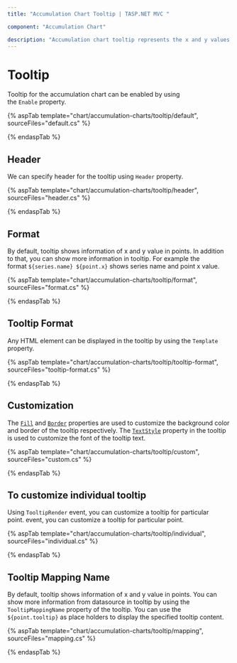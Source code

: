 ```yaml
---
title: "Accumulation Chart Tooltip | TASP.NET MVC "

component: "Accumulation Chart"

description: "Accumulation chart tooltip represents the x and y values of the current mouse pointer point."
---
```


# Tooltip

Tooltip for the accumulation chart can be enabled by using the `Enable` property.

{% aspTab template="chart/accumulation-charts/tooltip/default", sourceFiles="default.cs" %}

{% endaspTab %}

## Header

We can specify header for the tooltip using `Header` property.

{% aspTab template="chart/accumulation-charts/tooltip/header", sourceFiles="header.cs" %}

{% endaspTab %}

## Format

By default, tooltip shows information of x and y value in points. In addition to that, you can show more
information in tooltip. For example the format `${series.name} ${point.x}` shows series name and point x value.

{% aspTab template="chart/accumulation-charts/tooltip/format", sourceFiles="format.cs" %}

{% endaspTab %}

## Tooltip Format

Any HTML element can be displayed in the tooltip by using the `Template` property.

{% aspTab template="chart/accumulation-charts/tooltip/tooltip-format", sourceFiles="tooltip-format.cs" %}

{% endaspTab %}

## Customization

The [`Fill`](https://help.syncfusion.com/cr/aspnetcore-js2/Syncfusion.EJ2.Charts.AccumulationChartTooltipSettings.html#Syncfusion_EJ2_Charts_AccumulationChartTooltipSettings_Fill) and
[`Border`](https://help.syncfusion.com/cr/aspnetcore-js2/Syncfusion.EJ2.Charts.AccumulationChartTooltipSettings.html#Syncfusion_EJ2_Charts_AccumulationChartTooltipSettings_Border)
properties are used to customize the background color and border of the tooltip respectively.
The [`TextStyle`](https://help.syncfusion.com/cr/aspnetcore-js2/Syncfusion.EJ2.Charts.AccumulationChartTooltipSettings.html#Syncfusion_EJ2_Charts_AccumulationChartTooltipSettings_TextStyle)
property in the tooltip is used to customize the font of the tooltip text.

{% aspTab template="chart/accumulation-charts/tooltip/custom", sourceFiles="custom.cs" %}

{% endaspTab %}

## To customize individual tooltip

Using `TooltipRender` event, you can customize a tooltip for particular point. event, you can customize a
tooltip for particular point.

{% aspTab template="chart/accumulation-charts/tooltip/individual", sourceFiles="individual.cs" %}

{% endaspTab %}

## Tooltip Mapping Name

By default, tooltip shows information of x and y value in points. You can show more information from datasource in tooltip by using the `TooltipMappingName` property of the tooltip. You can use the `${point.tooltip}` as place holders to display the specified tooltip content.

{% aspTab template="chart/accumulation-charts/tooltip/mapping", sourceFiles="mapping.cs" %}

{% endaspTab %}
